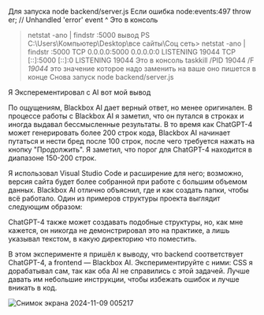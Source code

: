 Для запуска node backend/server.js
Если ошибка 
node:events:497
throw er; // Unhandled 'error' event
^
Это в консоль
> netstat -ano | findstr :5000 
вывод 
PS C:\Users\Компьютер\Desktop\все сайты\Соц сеть> netstat -ano | findstr :5000
  TCP    0.0.0.0:5000           0.0.0.0:0              LISTENING       19044
  TCP    [::]:5000              [::]:0                 LISTENING       19044
Это в консоль
> taskkill /PID 19044 /F
> *19044* это значение которое надо заменить на ваше оно пишется в конце
> Снова запуск node backend/server.js




Я Эксперементировал с AI вот мой вывод

По ощущениям, Blackbox AI дает верный ответ, но менее оригинален. В процессе работы с Blackbox AI я заметил, что он путался в строках и иногда выдавал бессмысленные результаты. В то время как ChatGPT-4 может генерировать более 200 строк кода, Blackbox AI начинает путаться и нести бред после 100 строк, после чего требуется нажать на кнопку "Продолжить". Я заметил, что порог для ChatGPT-4 находится в диапазоне 150-200 строк.

Я использовал Visual Studio Code и расширение для него; возможно, версия сайта будет более собранной при работе с большим объемом данных. Blackbox AI отлично объяснил, где и как создать папки, чтобы всё работало. Один из примеров структуры проекта выглядит следующим образом:

ChatGPT-4 также может создавать подобные структуры, но, как мне кажется, он никогда не демонстрировал это на практике, а лишь указывал текстом, в какую директорию что поместить.

В этом эксперименте я пришёл к выводу, что backend соответствует ChatGPT-4, а frontend — Blackbox AI. Экспериментируйте с ними: CSS я дорабатывал сам, так как оба AI не справились с этой задачей. Лучше давать им небольшие инструкции, чтобы избежать ошибок и лучше вникать в код.

![Снимок экрана 2024-11-09 005217](https://github.com/user-attachments/assets/301570fa-034d-417a-9405-3eef3540029d)
